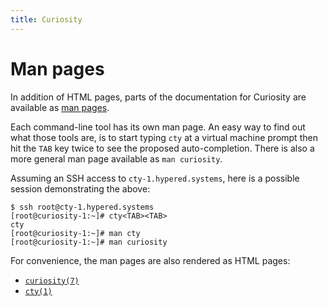 ```yaml
---
title: Curiosity
---
```



# Man pages

In addition of HTML pages, parts of the documentation for Curiosity are
available as [man pages](https://en.wikipedia.org/wiki/Man_page).

Each command-line tool has its own man page. An easy way to find out what those
tools are, is to start typing `cty` at a virtual machine prompt then hit the
`TAB` key twice to see the proposed auto-completion. There is also a more
general man page available as `man curiosity`.

Assuming an SSH access to `cty-1.hypered.systems`, here is a possible session
demonstrating the above:

```
$ ssh root@cty-1.hypered.systems
[root@curiosity-1:~]# cty<TAB><TAB>
cty
[root@curiosity-1:~]# man cty
[root@curiosity-1:~]# man curiosity
```

For convenience, the man pages are also rendered as HTML pages:

- [`curiosity(7)`](/documentation/clis/curiosity.7)
- [`cty(1)`](/documentation/clis/cty.1)
